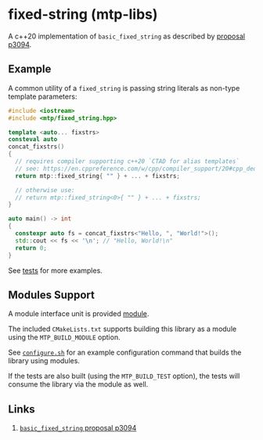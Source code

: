 # fixed-string (mtp-libs)

A c++20 implementation of `basic_fixed_string` as described by [proposal p3094](https://www.open-std.org/jtc1/sc22/wg21/docs/papers/2024/p3094r5.html).


## Example

A common utility of a `fixed_string` is passing string literals as non-type template parameters:

```cpp
#include <iostream>
#include <mtp/fixed_string.hpp>

template <auto... fixstrs>
consteval auto
concat_fixstrs()
{
  // requires compiler supporting c++20 `CTAD for alias templates`
  // see: https://en.cppreference.com/w/cpp/compiler_support/20#cpp_deduction_guides_201907L
  return mtp::fixed_string{ "" } + ... + fixstrs;

  // otherwise use:
  // return mtp::fixed_string<0>{ "" } + ... + fixstrs;
}

auto main() -> int
{
  constexpr auto fs = concat_fixstrs<"Hello, ", "World!">();
  std::cout << fs << '\n'; // "Hello, World!\n"
  return 0;
}
```

See [tests](/test/fixed_string_tests.cpp) for more examples.


## Modules Support

A module interface unit is provided [module](/module/fixed_string.cppm).

The included `CMakeLists.txt` supports building this library as a module using the `MTP_BUILD_MODULE` option.

See [`configure.sh`](/configure.sh) for an example configuration command that builds the library using modules.

If the tests are also built (using the `MTP_BUILD_TEST` option), the tests will consume the library via the module as well.


## Links

1. [`basic_fixed_string` proposal p3094](https://www.open-std.org/jtc1/sc22/wg21/docs/papers/2024/p3094r5.html)
